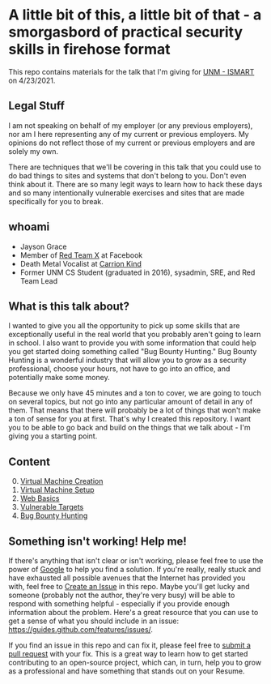 # A little bit of this, a little bit of that - a smorgasbord of practical security skills in firehose format

This repo contains materials for the talk that I'm giving for [UNM - ISMART](https://www.instagram.com/ismartunm) on 4/23/2021.

## Legal Stuff
I am not speaking on behalf of my employer (or any previous employers), nor am I here representing any of my current or previous employers. My opinions do not reflect those of my current or previous employers and are solely my own.

There are techniques that we'll be covering in this talk that you could use to do bad things to sites and systems that don't belong to you. Don't even think about it. There are so many legit ways to learn how to hack these days and so many intentionally vulnerable exercises and sites that are made specifically for you to break.

## whoami
* Jayson Grace
* Member of [Red Team X](https://www.wired.com/story/facebook-red-team-x-vulnerabilities/) at Facebook
* Death Metal Vocalist at [Carrion Kind](https://open.spotify.com/artist/7cglUsJDT5ZpEf9ySwoX3X)
* Former UNM CS Student (graduated in 2016), sysadmin, SRE, and Red Team Lead

## What is this talk about?
I wanted to give you all the opportunity to pick up some skills that are exceptionally useful in the real world that you probably aren't going to learn in school. I also want to provide you with some information that could help you get started doing something called "Bug Bounty Hunting." Bug Bounty Hunting is a wonderful industry that will allow you to grow as a security professional, choose your hours, not have to go into an office, and potentially make some money.

Because we only have 45 minutes and a ton to cover, we are going to touch on several topics, but not go into any particular amount of detail in any of them. That means that there will probably be a lot of things that won't make a ton of sense for you at first. That's why I created this repository. I want you to be able to go back and build on the things that we talk about - I'm giving you a starting point.

## Content
0. [Virtual Machine Creation](0_vm_create.md)
1. [Virtual Machine Setup](1_vm_setup.md)
2. [Web Basics](2_web_basics.md)
3. [Vulnerable Targets](3_vulnerable_targets.md)
4. [Bug Bounty Hunting](4_bug_bounty_hunting.md)

## Something isn't working! Help me!
If there's anything that isn't clear or isn't working, please feel free to use the power of [Google](https://google.com) to help you find a solution. If you're really, really stuck and have exhausted all possible avenues that the Internet has provided you with, feel free to [Create an Issue](https://docs.github.com/en/github/managing-your-work-on-github/creating-an-issue) in this repo. Maybe you'll get lucky and someone (probably not the author, they're very busy) will be able to respond with something helpful - especially if you provide enough information about the problem. Here's a great resource that you can use to get a sense of what you should include in an issue: https://guides.github.com/features/issues/.

If you find an issue in this repo and can fix it, please feel free to [submit a pull request](https://docs.github.com/en/desktop/contributing-and-collaborating-using-github-desktop/creating-an-issue-or-pull-request#creating-a-pull-request) with your fix. This is a great way to learn how to get started contributing to an open-source project, which can, in turn, help you to grow as a professional and have something that stands out on your Resume.
